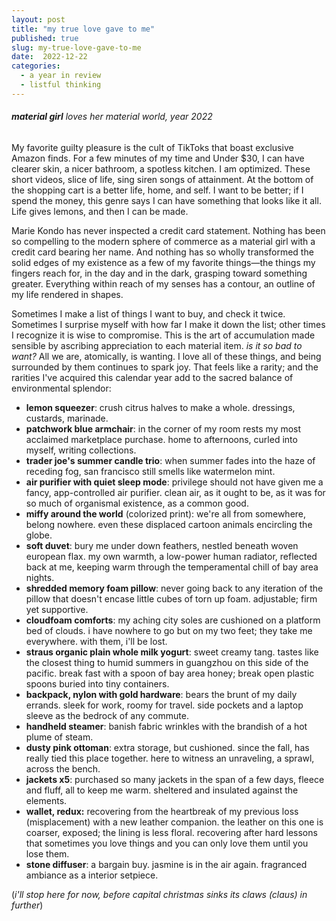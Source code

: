 ```yaml
---
layout: post
title: "my true love gave to me"
published: true
slug: my-true-love-gave-to-me
date:  2022-12-22
categories:
  - a year in review
  - listful thinking
---
```


###### **material girl** loves her material world, year 2022

My favorite guilty pleasure is the cult of TikToks that boast exclusive Amazon finds. For a few minutes of my time and Under $30, I can have clearer skin, a nicer bathroom, a spotless kitchen. I am optimized. These short videos, slice of life, sing siren songs of attainment. At the bottom of the shopping cart is a better life, home, and self. I want to be better; if I spend the money, this genre says I can have something that looks like it all. Life gives lemons, and then I can be made. 

Marie Kondo has never inspected a credit card statement. Nothing has been so compelling to the modern sphere of commerce as a material girl with a credit card bearing her name. And nothing has so wholly transformed the solid edges of my existence as a few of my favorite things—the things my fingers reach for, in the day and in the dark, grasping toward something greater. Everything within reach of my senses has a contour, an outline of my life rendered in shapes.

<!--more--> 

Sometimes I make a list of things I want to buy, and check it twice. Sometimes I surprise myself with how far I make it down the list; other times I recognize it is wise to compromise. This is the art of accumulation made sensible by ascribing appreciation to each material item. *is it so bad to want?* All we are, atomically, is wanting. I love all of these things, and being surrounded by them continues to spark joy. That feels like a rarity; and the rarities I've acquired this calendar year add to the sacred balance of environmental splendor:

- **lemon squeezer**: crush citrus halves to make a whole. dressings, custards, marinade.
- **patchwork blue armchair**: in the corner of my room rests my most acclaimed marketplace purchase. home to afternoons, curled into myself, writing collections.
- **trader joe's summer candle trio**: when summer fades into the haze of receding fog, san francisco still smells like watermelon mint.
- **air purifier with quiet sleep mode**: privilege should not have given me a fancy, app-controlled air purifier. clean air, as it ought to be, as it was for so much of organismal existence, as a common good.
- **miffy around the world** (colorized print): we're all from somewhere, belong nowhere. even these displaced cartoon animals encircling the globe.
- **soft duvet**: bury me under down feathers, nestled beneath woven european flax. my own warmth, a low-power human radiator, reflected back at me, keeping warm through the temperamental chill of bay area nights. 
- **shredded memory foam pillow**: never going back to any iteration of the pillow that doesn't encase little cubes of torn up foam. adjustable; firm yet supportive. 
- **cloudfoam comforts**: my aching city soles are cushioned on a platform bed of clouds. i have nowhere to go but on my two feet; they take me everywhere. with them, i'll be lost. 
- **straus organic plain whole milk yogurt**: sweet creamy tang. tastes like the closest thing to humid summers in guangzhou on this side of the pacific. break fast with a spoon of bay area honey; break open plastic spoons buried into tiny containers. 
- **backpack, nylon with gold hardware**: bears the brunt of my daily errands. sleek for work, roomy for travel. side pockets and a laptop sleeve as the bedrock of any commute. 
- **handheld steamer**: banish fabric wrinkles with the brandish of a hot plume of steam.  
- **dusty pink ottoman**: extra storage, but cushioned. since the fall, has really tied this place together. here to witness an unraveling, a sprawl, across the bench.
- **jackets x5**: purchased so many jackets in the span of a few days, fleece and fluff, all to keep me warm. sheltered and insulated against the elements.
- **wallet, redux:** recovering from the heartbreak of my previous loss (misplacement) with a new leather companion. the leather on this one is coarser, exposed; the lining is less floral. recovering after hard lessons that sometimes you love things and you can only love them until you lose them. 
- **stone diffuser**: a bargain buy. jasmine is in the air again. fragranced ambiance as a interior setpiece.

(*i'll stop here for now, before capital christmas sinks its claws (*claus*) in further*)

